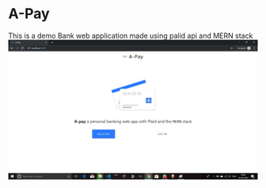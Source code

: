 # A-Pay

This is a demo Bank web application made using palid api and MERN stack
<img src="./A-PAY.png">
